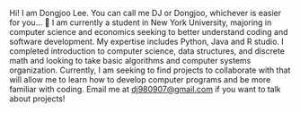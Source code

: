 Hi! I am Dongjoo Lee.
You can call me DJ or Dongjoo, whichever is easier for you... 👀
I am currently a student in New York University, majoring in computer science and economics seeking to better understand coding and software development.
My expertise includes Python, Java and R studio. 
I completed introduction to computer science, data structures, and discrete math and looking to take basic algorithms and computer systems organization.
Currently, I am seeking to find projects to collaborate with that will allow me to learn how to develop computer programs and be more familiar with coding. 
Email me at dj980907@gmail.com if you want to talk about projects!
<!---
dj980907/dj980907 is a ✨ special ✨ repository because its `README.md` (this file) appears on your GitHub profile.
You can click the Preview link to take a look at your changes.
--->
